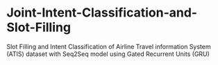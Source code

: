 # Joint-Intent-Classification-and-Slot-Filling
Slot Filling and Intent Classification of Airline Travel information System (ATIS) dataset with Seq2Seq model using Gated Recurrent Units (GRU)
